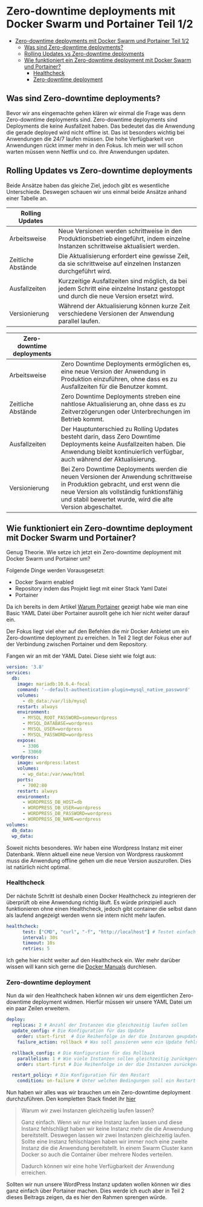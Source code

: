 # Zero-downtime deployments mit Docker Swarm und Portainer Teil 1/2

- [Zero-downtime deployments mit Docker Swarm und Portainer Teil 1/2](#zero-downtime-deployments-mit-docker-swarm-und-portainer-teil-12)
  - [Was sind Zero-downtime deployments?](#was-sind-zero-downtime-deployments)
  - [Rolling Updates vs Zero-downtime deployments](#rolling-updates-vs-zero-downtime-deployments)
  - [Wie funktioniert ein Zero-downtime deployment mit Docker Swarm und Portainer?](#wie-funktioniert-ein-zero-downtime-deployment-mit-docker-swarm-und-portainer)
    - [Healthcheck](#healthcheck)
    - [Zero-downtime deployment](#zero-downtime-deployment)




## Was sind Zero-downtime deployments?

Bevor wir ans eingemachte gehen klären wir einmal die Frage was denn Zero-downtime deployments sind. Zero-downtime deployments sind Deployments die keine Ausfallzeit haben. Das bedeutet das die Anwendung die gerade deployed wird nicht offline ist. Das ist besonders wichtig bei Anwendungen die 24/7 laufen müssen.
Die hohe Verfügbarkeit von Anwendungen rückt immer mehr in den Fokus.
Ich mein wer will schon warten müssen wenn Netflix und co. ihre Anwendungen updaten.

 


## Rolling Updates vs Zero-downtime deployments

Beide Ansätze haben das gleiche Ziel, jedoch gibt es wesentliche Unterschiede.
Deswegen schauen wir uns einmal beide Ansätze anhand einer Tabelle an.

| Rolling Updates    |                                                                                                                                      |
| ------------------ | ------------------------------------------------------------------------------------------------------------------------------------ |
| Arbeitsweise       | Neue Versionen werden schrittweise in den Produktionsbetrieb eingeführt, indem einzelne Instanzen schrittweise aktualisiert werden.  |
| Zeitliche Abstände | Die Aktualisierung erfordert eine gewisse Zeit, da sie schrittweise auf einzelnen Instanzen durchgeführt wird.                       |
| Ausfallzeiten      | Kurzzeitige Ausfallzeiten sind möglich, da bei jedem Schritt eine einzelne Instanz gestoppt und durch die neue Version ersetzt wird. |
| Versionierung      | Während der Aktualisierung können kurze Zeit verschiedene Versionen der Anwendung parallel laufen.                                   |




| Zero-downtime deployments |                                                                                                                                                                                                                                          |
| ------------------------- | ---------------------------------------------------------------------------------------------------------------------------------------------------------------------------------------------------------------------------------------- |
| Arbeitsweise              | Zero Downtime Deployments ermöglichen es, eine neue Version der Anwendung in Produktion einzuführen, ohne dass es zu Ausfallzeiten für die Benutzer kommt.                                                                               |
| Zeitliche Abstände        | Zero Downtime Deployments streben eine nahtlose Aktualisierung an, ohne dass es zu Zeitverzögerungen oder Unterbrechungen im Betrieb kommt.                                                                                              |
| Ausfallzeiten             | Der Hauptunterschied zu Rolling Updates besteht darin, dass Zero Downtime Deployments keine Ausfallzeiten haben. Die Anwendung bleibt kontinuierlich verfügbar, auch während der Aktualisierung.                                         |
| Versionierung             | Bei Zero Downtime Deployments werden die neuen Versionen der Anwendung schrittweise in Produktion gebracht, und erst wenn die neue Version als vollständig funktionsfähig und stabil bewertet wurde, wird die alte Version abgeschaltet. |





## Wie funktioniert ein Zero-downtime deployment mit Docker Swarm und Portainer?

Genug Theorie. Wie setze ich jetzt ein Zero-downtime deployment mit Docker Swarm und Portainer um?

Folgende Dinge werden Vorausgesetzt:

- Docker Swarm enabled
- Repository indem das Projekt liegt mit einer Stack Yaml Datei
- Portainer

Da ich bereits in dem Artikel [Warum Portainer](https://www.ayedo.de/posts/warum-man-portainer-portainer-ansteller-der-konsole-nutzen-sollte/) gezeigt habe wie man eine Basic YAML Datei über Portainer ausrollt gehe ich hier nicht weiter darauf ein.

Der Fokus liegt viel eher auf den Befehlen die mir Docker Anbietet um ein Zero-downtime deployment zu erreichen. 
In Teil 2 liegt der Fokus eher auf der Verbindung zwischen Portainer und dem Repository.

Fangen wir an mit der YAML Datei. Diese sieht wie folgt aus:

```yaml
version: '3.8'
services:
  db:
    image: mariadb:10.6.4-focal
    command: '--default-authentication-plugin=mysql_native_password'
    volumes:
      - db_data:/var/lib/mysql
    restart: always
    environment:
      - MYSQL_ROOT_PASSWORD=somewordpress
      - MYSQL_DATABASE=wordpress
      - MYSQL_USER=wordpress
      - MYSQL_PASSWORD=wordpress
    expose:
      - 3306
      - 33060
  wordpress:
    image: wordpress:latest
    volumes:
      - wp_data:/var/www/html
    ports:
      - 7002:80
    restart: always
    environment:
      - WORDPRESS_DB_HOST=db
      - WORDPRESS_DB_USER=wordpress
      - WORDPRESS_DB_PASSWORD=wordpress
      - WORDPRESS_DB_NAME=wordpress
volumes:
  db_data:
  wp_data:
```

Soweit nichts besonderes. Wir haben eine Wordpress Instanz mit einer Datenbank.
Wenn aktuell eine neue Version von Wordpress rauskommt muss  die Anwendung offline gehen um die neue Version auszurollen. Dies ist natürlich nicht optimal.

### Healthcheck

Der nächste Schritt ist deshalb einen Docker Healthcheck zu integrieren der überprüft ob eine Anwendung richtig läuft. 
Es würde prinzipiell auch funktionieren ohne einen Healthcheck, jedoch gibt container die selbst dann als laufend angezeigt werden wenn sie intern nicht mehr laufen.

```yaml
healthcheck:
      test: ["CMD", "curl", "-f", "http://localhost"] # Testet einfach ob die Anwendung über Port 80 erreichbar ist
      interval: 30s
      timeout: 10s
      retries: 5
```

Ich gehe hier nicht weiter auf den Healthcheck ein. Wer mehr darüber wissen will kann sich gerne die [Docker Manuals](https://docs.docker.com/compose/compose-file/05-services/#healthcheck) durchlesen.

###  Zero-downtime deployment

Nun da wir den Healthcheck haben können wir uns dem eigentlichen Zero-downtime deployment widmen.
Hierfür müssen wir unsere YAML Datei um ein paar Zeilen erweitern.

```yaml
deploy:
  replicas: 2 # Anzahl der Instanzen die gleichzeitig laufen sollen
  update_config: # Die Konfiguration für das Update
    order: start-first  # Die Reihenfolge in der die Instanzen geupdated werden sollen    
    failure_action: rollback # Was soll passieren wenn ein Update fehlschlägt

  rollback_config: # Die Konfiguration für das Rollback
    parallelism: 1 # Wie viele Instanzen sollen gleichzeitig zurückgerollt werden
    order: start-first # Die Reihenfolge in der die Instanzen zurückgerollt werden sollen

  restart_policy: # Die Konfiguration für den Restart
    condition: on-failure # Unter welchen Bedingungen soll ein Restart durchgeführt werden
```

Nun haben wir alles was wir brauchen um ein Zero-downtime deployment durchzuführen.
Den kompletten Stack findet ihr [hier](https://github.com/ni920/BlogExamples/blob/main/docker-compose.yml)

>Warum wir zwei Instanzen gleichzeitig laufen lassen? 
>
>Ganz einfach. Wenn wir nur eine Instanz laufen lassen und diese Instanz fehlschlägt haben wir keine Instanz mehr die die Anwendung bereitstellt. Deswegen lassen wir zwei Instanzen gleichzeitig laufen. Sollte eine Instanz fehlschlagen haben wir immer noch eine zweite Instanz die die Anwendung bereitstellt.
>In einem Swarm Cluster kann Docker so auch die Container über mehrere Nodes verteilen.
>
>Dadurch können wir eine hohe Verfügbarkeit der Anwendung erreichen.


Sollten wir nun unsere WordPress Instanz updaten wollen können wir dies ganz einfach über Portainer machen. 
Dies werde ich euch aber in Teil 2 dieses Beitrags zeigen, da es hier den Rahmen sprengen würde.




